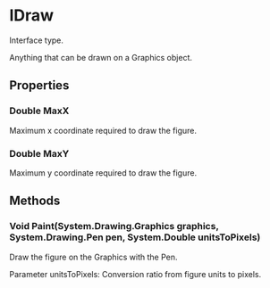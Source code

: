 # IDraw

Interface type.

Anything that can be drawn on a Graphics object.

## Properties

### Double MaxX

Maximum x coordinate required to draw the figure.

### Double MaxY

Maximum y coordinate required to draw the figure.

## Methods

### Void Paint(System.Drawing.Graphics graphics, System.Drawing.Pen pen, System.Double unitsToPixels)

Draw the figure on the Graphics with the Pen.

Parameter unitsToPixels: Conversion ratio from figure units to pixels.

